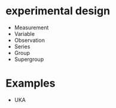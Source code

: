 # experimental design

* Measurement
* Variable
* Observation
* Series
* Group
* Supergroup


# Examples

* UKA